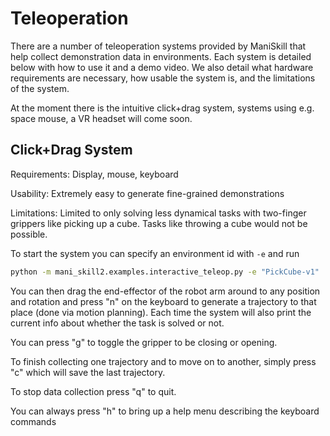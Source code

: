 # Teleoperation

There are a number of teleoperation systems provided by ManiSkill that help collect demonstration data in environments. Each system is detailed below with how to use it and a demo video. We also detail what hardware requirements are necessary, how usable the system is, and the limitations of the system.

At the moment there is the intuitive click+drag system, systems using e.g. space mouse, a VR headset will come soon.

## Click+Drag System

Requirements: Display, mouse, keyboard

Usability: Extremely easy to generate fine-grained demonstrations

Limitations: Limited to only solving less dynamical tasks with two-finger grippers like picking up a cube. Tasks like throwing a cube would not be possible.

To start the system you can specify an environment id with `-e` and run
```bash
python -m mani_skill2.examples.interactive_teleop.py -e "PickCube-v1"
```

You can then drag the end-effector of the robot arm around to any position and rotation and press "n" on the keyboard to generate a trajectory to that place (done via motion planning). Each time the system will also print the current info about whether the task is solved or not.

You can press "g" to toggle the gripper to be closing or opening.

To finish collecting one trajectory and to move on to another, simply press "c" which will save the last trajectory.

To stop data collection press "q" to quit.

You can always press "h" to bring up a help menu describing the keyboard commands

<!-- TODO (stao): discuss checkpointing method, help button -->

<!-- ## Space Mouse -->
<!-- 
## Meta Quest 3

Requirements: Meta Quest 3 -->